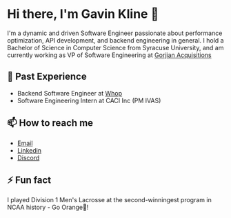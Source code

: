 # Hi there, I'm Gavin Kline 👋

I'm a dynamic and driven Software Engineer passionate about performance optimization, API development, and backend engineering in general. I hold a Bachelor of Science in Computer Science from Syracuse University, and am currently working as VP of Software Engineering at [Gorjian Acquisitions](https://gorjianacq.com)

## 💼 Past Experience

- Backend Software Engineer at [Whop](https://whop.com)
- Software Engineering Intern at CACI Inc (PM IVAS)
  
## 📫 How to reach me

- [Email](mailto:gwkline23@gmail.com)
- [Linkedin](https://linkedin.com/in/gavinkline)
- [Discord](https://discord.com/users/361910844143173632)

## ⚡ Fun fact

I played Division 1 Men's Lacrosse at the second-winningest program in NCAA history - Go Orange🍊!
